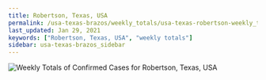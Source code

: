 ```yaml
---
title: Robertson, Texas, USA
permalink: /usa-texas-brazos/weekly_totals/usa-texas-robertson-weekly_totals.html
last_updated: Jan 29, 2021
keywords: ["Robertson, Texas, USA", "weekly totals"]
sidebar: usa-texas-brazos_sidebar
---
```


![Weekly Totals of Confirmed Cases for Robertson, Texas, USA](/covid_tracker/images/graphs/usa-texas-robertson-weekly_totals_graph.png)
